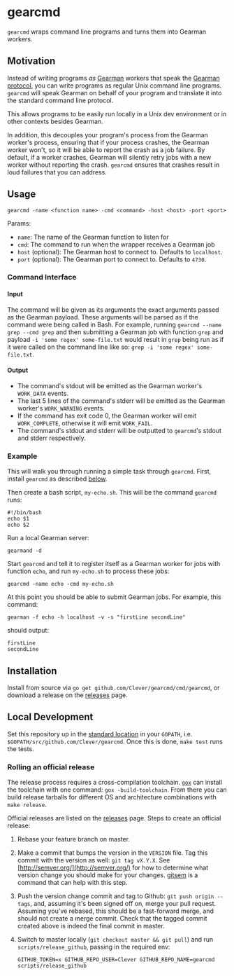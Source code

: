# gearcmd

`gearcmd` wraps command line programs and turns them into Gearman workers.

## Motivation

Instead of writing programs *as* [Gearman](http://gearman.org/) workers that speak the [Gearman protocol](http://gearman.org/protocol/), you can write programs as regular Unix command line programs. `gearcmd` will speak Gearman on behalf of your program and translate it into the standard command line protocol.

This allows programs to be easily run locally in a Unix dev environment or in other contexts besides Gearman.

In addition, this decouples your program's process from the Gearman worker's process, ensuring that if your process crashes, the Gearman worker won't, so it will be able to report the crash as a job failure. By default, if a worker crashes, Gearman will silently retry jobs with a new worker without reporting the crash. `gearcmd` ensures that crashes result in loud failures that you can address.

## Usage

    gearcmd -name <function name> -cmd <command> -host <host> -port <port>

Params:

- `name`: The name of the Gearman function to listen for
- `cmd`: The command to run when the wrapper receives a Gearman job
- `host` (optional): The Gearman host to connect to. Defaults to `localhost`.
- `port` (optional): The Gearman port to connect to. Defaults to `4730`.

### Command Interface

#### Input

The command will be given as its arguments the exact arguments passed as the Gearman payload. These arguments will be parsed as if the command were being called in Bash. For example, running `gearcmd --name grep --cmd grep` and then submitting a Gearman job with function `grep` and payload `-i 'some regex' some-file.txt` would result in `grep` being run as if it were called on the command line like so: `grep -i 'some regex' some-file.txt`.

#### Output

- The command's stdout will be emitted as the Gearman worker's `WORK_DATA` events.
- The last 5 lines of the command's stderr will be emitted as the Gearman worker's `WORK_WARNING` events.
- If the command has exit code 0, the Gearman worker will emit `WORK_COMPLETE`, otherwise it will emit `WORK_FAIL`.
- The command's stdout and stderr will be outputted to `gearcmd`'s stdout and stderr respectively.

### Example

This will walk you through running a simple task through `gearcmd`. First, install `gearcmd` as described [below](#Installation).

Then create a bash script, `my-echo.sh`. This will be the command `gearcmd` runs:

    #!/bin/bash
    echo $1
    echo $2

Run a local Gearman server:

    gearmand -d

Start `gearcmd` and tell it to register itself as a Gearman worker for jobs with function `echo`, and run `my-echo.sh` to process these jobs:

    gearcmd -name echo -cmd my-echo.sh

At this point you should be able to submit Gearman jobs. For example, this command:

    gearman -f echo -h localhost -v -s "firstLine secondLine"

should output:

    firstLine
    secondLine

## Installation

Install from source via `go get github.com/Clever/gearcmd/cmd/gearcmd`, or download a release on the [releases](https://github.com/Clever/gearcmd/releases) page.

## Local Development

Set this repository up in the [standard location](https://golang.org/doc/code.html) in your `GOPATH`, i.e. `$GOPATH/src/github.com/Clever/gearcmd`.
Once this is done, `make test` runs the tests.

### Rolling an official release

The release process requires a cross-compilation toolchain.
[`gox`](https://github.com/mitchellh/gox) can install the toolchain with one command: `gox -build-toolchain`.
From there you can build release tarballs for different OS and architecture combinations with `make release`.


Official releases are listed on the [releases](https://github.com/Clever/gearcmd/releases) page.
Steps to create an official release:

1. Rebase your feature branch on master.

2. Make a commit that bumps the version in the `VERSION` file. Tag this commit with the version as well: `git tag vX.Y.X`.
See [http://semver.org/](http://semver.org/) for how to determine what version change you should make for your changes.
[gitsem](https://github.com/clever/gitsem) is a command that can help with this step.

3. Push the version change commit and tag to Github: `git push origin --tags`, and, assuming it's been signed off on, merge your pull request.
Assuming you've rebased, this should be a fast-forward merge, and should not create a merge commit.
Check that the tagged commit created above is indeed the final commit in master.

4. Switch to master locally (`git checkout master && git pull`) and run `scripts/release_github`, passing in the required env:
    ```
    GITHUB_TOKEN=x GITHUB_REPO_USER=Clever GITHUB_REPO_NAME=gearcmd  scripts/release_github
    ```
